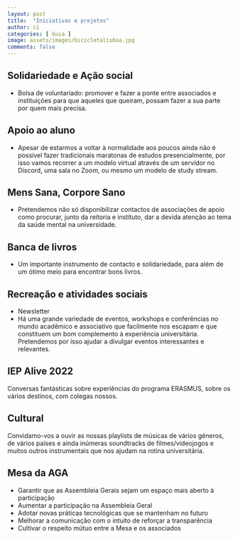 ```yaml
---
layout: post
title:  "Iniciativas e projetos"
author: ci
categories: [ Guia ]
image: assets/images/bicicletalisboa.jpg
comments: false
---
```

## Solidariedade e Ação social
- Bolsa de voluntariado: promover e fazer a ponte entre associados e instituições para que aqueles que queiram, possam fazer a sua parte por quem mais precisa.

## Apoio ao aluno
- Apesar de estarmos a voltar à normalidade aos poucos ainda não é possível fazer tradicionais maratonas de estudos presencialmente, por isso vamos recorrer a um modelo virtual através de um servidor no Discord, uma sala no Zoom, ou mesmo um modelo de study stream.

## Mens Sana, Corpore Sano
- Pretendemos não só disponibilizar contactos de associações de apoio como procurar, junto da reitoria e instituto, dar a devida atenção ao tema da saúde mental na universidade.

## Banca de livros
- Um importante instrumento de contacto e solidariedade, para além de um ótimo meio para encontrar bons livros.

## Recreação e atividades sociais
- Newsletter
- Há uma grande variedade de eventos, workshops e conferências no mundo acadêmico e associativo que facilmente nos escapam e que constituem um bom complemento à experiência universitária. Pretendemos por isso ajudar a divulgar eventos interessantes e relevantes.

## IEP Alive 2022
Conversas fantásticas sobre experiências do programa ERASMUS, sobre os vários destinos, com colegas nossos.

## Cultural
Convidamo-vos a ouvir as nossas playlists de músicas de vários géneros, de vários países e ainda inúmeras soundtracks de filmes/videojogos e muitos outros instrumentais que nos ajudam na rotina universitária.

## Mesa da AGA
- Garantir que as Assembleia Gerais sejam um espaço mais aberto à participação
- Aumentar a participação na Assembleia Geral
- Adotar novas práticas tecnológicas que se mantenham no futuro
- Melhorar a comunicação com o intuito de reforçar a transparência
- Cultivar o respeito mútuo entre a Mesa e os associados
